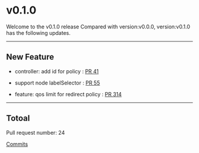 
# v0.1.0
Welcome to the v0.1.0 release 
Compared with version:v0.0.0, version:v0.1.0 has the following updates.

***

## New Feature

* controller: add id for policy : [PR 41](https://github.com/elf-io/balancing/pull/41)

* support node labelSelector : [PR 55](https://github.com/elf-io/balancing/pull/55)

* feature: qos limit for redirect policy : [PR 314](https://github.com/elf-io/balancing/pull/314)



***

## Totoal 

Pull request number: 24

[ Commits ](https://github.com/elf-io/balancing/compare/v0.0.0...v0.1.0)
